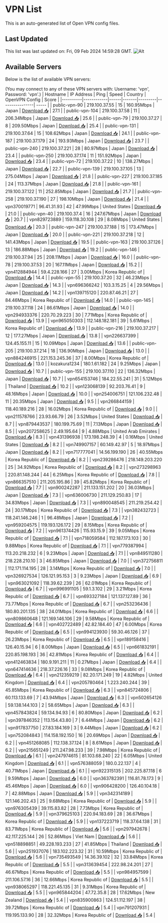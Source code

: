 # VPN List

This is an auto-generated list of Open VPN config files.

## Last Updated

This list was last updated on: Fri, 09 Feb 2024 14:59:28 GMT.
![Alt](https://repobeats.axiom.co/api/embed/186b98318ef1479477931607c1ad7d823f12451f.svg "Repobeats analytics image")

## Available Servers

Below is the list of available VPN servers:

(You may connect to any of these VPN servers with: Username: 'vpn', Password: 'vpn'.)
| Hostname | IP Address | Ping | Speed | Country | OpenVPN Config | Score |
|----------|------------|------|-------|---------|----------------| ----- |
| public-vpn-90 | 219.100.37.55 | 15 | 160.95Mbps | Japan | [Download 📥](./configs/server_0_JP.ovpn) | 27.1 |
| public-vpn-104 | 219.100.37.58 | 11 | 206.34Mbps | Japan | [Download 📥](./configs/server_1_JP.ovpn) | 25.6 |
| public-vpn-79 | 219.100.37.27 | 8 | 209.50Mbps | Japan | [Download 📥](./configs/server_2_JP.ovpn) | 25.4 |
| public-vpn-131 | 219.100.37.64 | 15 | 108.62Mbps | Japan | [Download 📥](./configs/server_3_JP.ovpn) | 24.1 |
| public-vpn-187 | 219.100.37.179 | 24 | 193.93Mbps | Japan | [Download 📥](./configs/server_4_JP.ovpn) | 23.7 |
| public-vpn-240 | 219.100.37.221 | 28 | 80.97Mbps | Japan | [Download 📥](./configs/server_5_JP.ovpn) | 23.4 |
| public-vpn-250 | 219.100.37.174 | 11 | 151.92Mbps | Japan | [Download 📥](./configs/server_6_JP.ovpn) | 23.4 |
| public-vpn-72 | 219.100.37.22 | 10 | 138.27Mbps | Japan | [Download 📥](./configs/server_7_JP.ovpn) | 22.7 |
| public-vpn-139 | 219.100.37.105 | 13 | 275.04Mbps | Japan | [Download 📥](./configs/server_8_JP.ovpn) | 21.8 |
| public-vpn-227 | 219.100.37.185 | 24 | 113.37Mbps | Japan | [Download 📥](./configs/server_9_JP.ovpn) | 21.8 |
| public-vpn-161 | 219.100.37.122 | 11 | 252.85Mbps | Japan | [Download 📥](./configs/server_10_JP.ovpn) | 21.7 |
| public-vpn-258 | 219.100.37.190 | 27 | 198.10Mbps | Japan | [Download 📥](./configs/server_11_JP.ovpn) | 21.4 |
| vpn370019771 | 96.41.31.93 | 42 | 47.99Mbps | United States | [Download 📥](./configs/server_12_US.ovpn) | 21.0 |
| public-vpn-40 | 219.100.37.4 | 16 | 247.67Mbps | Japan | [Download 📥](./configs/server_13_JP.ovpn) | 20.7 |
| vpn829723889 | 159.118.30.108 | 29 | 8.08Mbps | United States | [Download 📥](./configs/server_14_US.ovpn) | 20.3 |
| public-vpn-247 | 219.100.37.188 | 15 | 173.47Mbps | Japan | [Download 📥](./configs/server_15_JP.ovpn) | 20.0 |
| public-vpn-221 | 219.100.37.218 | 12 | 141.43Mbps | Japan | [Download 📥](./configs/server_16_JP.ovpn) | 19.5 |
| public-vpn-163 | 219.100.37.126 | 13 | 186.88Mbps | Japan | [Download 📥](./configs/server_17_JP.ovpn) | 19.2 |
| public-vpn-146 | 219.100.37.94 | 25 | 208.11Mbps | Japan | [Download 📥](./configs/server_18_JP.ovpn) | 16.0 |
| public-vpn-78 | 219.100.37.53 | 20 | 167.11Mbps | Japan | [Download 📥](./configs/server_19_JP.ovpn) | 15.2 |
| vpn412884944 | 59.4.228.166 | 27 | 3.00Mbps | Korea Republic of | [Download 📥](./configs/server_20_KR.ovpn) | 14.4 |
| public-vpn-55 | 219.100.37.20 | 32 | 46.23Mbps | Japan | [Download 📥](./configs/server_21_JP.ovpn) | 14.3 |
| vpn696366242 | 103.3.15.25 | 4 | 29.56Mbps | Japan | [Download 📥](./configs/server_22_JP.ovpn) | 14.2 |
| vpn139715120 | 220.87.46.21 | 27 | 84.46Mbps | Korea Republic of | [Download 📥](./configs/server_23_KR.ovpn) | 14.0 |
| public-vpn-145 | 219.100.37.118 | 24 | 86.61Mbps | Japan | [Download 📥](./configs/server_24_JP.ovpn) | 14.0 |
| vpn294933376 | 220.70.29.223 | 30 | 7.71Mbps | Korea Republic of | [Download 📥](./configs/server_25_KR.ovpn) | 13.9 |
| vpn965050303 | 112.148.182.181 | 39 | 5.61Mbps | Korea Republic of | [Download 📥](./configs/server_26_KR.ovpn) | 13.9 |
| public-vpn-216 | 219.100.37.217 | 12 | 177.27Mbps | Japan | [Download 📥](./configs/server_27_JP.ovpn) | 13.8 |
| vpn226637399 | 124.45.155.11 | 15 | 10.09Mbps | Japan | [Download 📥](./configs/server_28_JP.ovpn) | 13.6 |
| public-vpn-205 | 219.100.37.214 | 18 | 136.90Mbps | Japan | [Download 📥](./configs/server_29_JP.ovpn) | 13.0 |
| vpn884246915 | 221.153.245.36 | 37 | 8.00Mbps | Korea Republic of | [Download 📥](./configs/server_30_KR.ovpn) | 13.0 |
| kozakura1234 | 180.1.61.182 | 24 | 9.25Mbps | Japan | [Download 📥](./configs/server_31_JP.ovpn) | 10.7 |
| public-vpn-155 | 219.100.37.110 | 22 | 136.32Mbps | Japan | [Download 📥](./configs/server_32_JP.ovpn) | 10.7 |
| vpn654153746 | 184.22.55.241 | 31 | 5.12Mbps | Thailand | [Download 📥](./configs/server_33_TH.ovpn) | 10.2 |
| vpn123068139 | 92.203.76.41 | 9 | 48.16Mbps | Japan | [Download 📥](./configs/server_34_JP.ovpn) | 10.0 |
| vpn254006751 | 121.106.232.48 | 11 | 20.35Mbps | Japan | [Download 📥](./configs/server_35_JP.ovpn) | 9.5 |
| vpn266844159 | 118.40.189.216 | 28 | 16.02Mbps | Korea Republic of | [Download 📥](./configs/server_36_KR.ovpn) | 9.0 |
| vpn211578766 | 23.93.66.79 | 26 | 3.52Mbps | United States | [Download 📥](./configs/server_37_US.ovpn) | 8.7 |
| vpn879443537 | 180.199.75.69 | 11 | 7.13Mbps | Japan | [Download 📥](./configs/server_38_JP.ovpn) | 8.5 |
| vpn207258625 | 2.49.195.64 | 9 | 4.88Mbps | United Arab Emirates | [Download 📥](./configs/server_39_AE.ovpn) | 8.3 |
| vpn431396938 | 173.198.248.39 | 4 | 0.16Mbps | United States | [Download 📥](./configs/server_40_US.ovpn) | 8.2 |
| vpn749907157 | 60.149.42.97 | 5 | 18.97Mbps | Japan | [Download 📥](./configs/server_41_JP.ovpn) | 8.2 |
| vpn717777041 | 14.56.199.190 | 26 | 40.55Mbps | Korea Republic of | [Download 📥](./configs/server_42_KR.ovpn) | 8.2 |
| vpn239286476 | 218.149.203.220 | 25 | 34.92Mbps | Korea Republic of | [Download 📥](./configs/server_43_KR.ovpn) | 8.2 |
| vpn273298963 | 220.81.148.244 | 44 | 6.25Mbps | Korea Republic of | [Download 📥](./configs/server_44_KR.ovpn) | 7.8 |
| vpn866357510 | 211.205.195.86 | 39 | 45.82Mbps | Korea Republic of | [Download 📥](./configs/server_45_KR.ovpn) | 7.7 |
| vpn900242287 | 211.133.151.202 | 20 | 36.03Mbps | Japan | [Download 📥](./configs/server_46_JP.ovpn) | 7.3 |
| vpn636006730 | 211.129.250.83 | 17 | 34.83Mbps | Japan | [Download 📥](./configs/server_47_JP.ovpn) | 7.3 |
| vpn890048545 | 211.219.254.42 | 24 | 30.17Mbps | Korea Republic of | [Download 📥](./configs/server_48_KR.ovpn) | 7.3 |
| vpn382432723 | 118.241.146.246 | 1 | 96.48Mbps | Japan | [Download 📥](./configs/server_49_JP.ovpn) | 7.2 |
| vpn959204575 | 119.193.126.172 | 29 | 8.15Mbps | Korea Republic of | [Download 📥](./configs/server_50_KR.ovpn) | 7.2 |
| vpn961374426 | 115.93.15.9 | 39 | 9.05Mbps | Korea Republic of | [Download 📥](./configs/server_51_KR.ovpn) | 7.1 |
| vpn718059584 | 112.187.173.103 | 30 | 9.88Mbps | Korea Republic of | [Download 📥](./configs/server_52_KR.ovpn) | 7.1 |
| vpn779387994 | 113.20.218.232 | 6 | 9.23Mbps | Japan | [Download 📥](./configs/server_53_JP.ovpn) | 7.1 |
| vpn849511280 | 218.228.210.10 | 3 | 46.85Mbps | Japan | [Download 📥](./configs/server_54_JP.ovpn) | 7.0 |
| vpn372756811 | 112.171.114.195 | 28 | 3.14Mbps | Korea Republic of | [Download 📥](./configs/server_55_KR.ovpn) | 7.0 |
| vpn326927534 | 126.121.95.153 | 3 | 9.23Mbps | Japan | [Download 📥](./configs/server_56_JP.ovpn) | 6.9 |
| vpn963021092 | 118.39.62.239 | 26 | 62.01Mbps | Korea Republic of | [Download 📥](./configs/server_57_KR.ovpn) | 6.7 |
| vpn996991105 | 59.1.3.102 | 29 | 3.21Mbps | Korea Republic of | [Download 📥](./configs/server_58_KR.ovpn) | 6.7 |
| vpn693327184 | 121.137.127.89 | 36 | 73.77Mbps | Korea Republic of | [Download 📥](./configs/server_59_KR.ovpn) | 6.7 |
| vpn253236436 | 180.80.201.135 | 38 | 24.01Mbps | Korea Republic of | [Download 📥](./configs/server_60_KR.ovpn) | 6.6 |
| vpn809860648 | 121.169.146.106 | 29 | 9.58Mbps | Korea Republic of | [Download 📥](./configs/server_61_KR.ovpn) | 6.6 |
| vpn402722489 | 42.82.184.40 | 47 | 6.00Mbps | Korea Republic of | [Download 📥](./configs/server_62_KR.ovpn) | 6.5 |
| vpn994123930 | 59.30.46.126 | 37 | 26.23Mbps | Korea Republic of | [Download 📥](./configs/server_63_KR.ovpn) | 6.5 |
| vpn189158416 | 126.40.15.94 | 6 | 8.00Mbps | Japan | [Download 📥](./configs/server_64_JP.ovpn) | 6.5 |
| vpn661832191 | 220.85.198.193 | 36 | 42.81Mbps | Korea Republic of | [Download 📥](./configs/server_65_KR.ovpn) | 6.4 |
| vpn412463834 | 180.9.191.211 | 11 | 0.27Mbps | Japan | [Download 📥](./configs/server_66_JP.ovpn) | 6.4 |
| vpn647414636 | 218.37.226.16 | 33 | 9.08Mbps | Korea Republic of | [Download 📥](./configs/server_67_KR.ovpn) | 6.4 |
| vpn212359219 | 82.20.171.249 | 19 | 4.82Mbps | United Kingdom | [Download 📥](./configs/server_68_GB.ovpn) | 6.4 |
| vpn205780464 | 1.223.240.244 | 39 | 45.85Mbps | Korea Republic of | [Download 📥](./configs/server_69_KR.ovpn) | 6.3 |
| vpn845724806 | 60.113.133.69 | 7 | 43.94Mbps | Japan | [Download 📥](./configs/server_70_JP.ovpn) | 6.3 |
| vpn502654126 | 59.138.144.103 | 2 | 58.65Mbps | Japan | [Download 📥](./configs/server_71_JP.ovpn) | 6.3 |
| vpn457843824 | 59.134.94.93 | 6 | 80.80Mbps | Japan | [Download 📥](./configs/server_72_JP.ovpn) | 6.2 |
| vpn397846352 | 113.154.43.80 | 7 | 6.44Mbps | Japan | [Download 📥](./configs/server_73_JP.ovpn) | 6.2 |
| vpn917837750 | 27.83.184.169 | 3 | 9.44Mbps | Japan | [Download 📥](./configs/server_74_JP.ovpn) | 6.2 |
| vpn752084843 | 114.158.192.150 | 16 | 20.69Mbps | Japan | [Download 📥](./configs/server_75_JP.ovpn) | 6.2 |
| vpn451268085 | 112.138.37.124 | 8 | 8.61Mbps | Japan | [Download 📥](./configs/server_76_JP.ovpn) | 6.2 |
| vpn215651249 | 211.247.98.233 | 39 | 7.98Mbps | Korea Republic of | [Download 📥](./configs/server_77_KR.ovpn) | 6.1 |
| vpn247974615 | 81.103.68.240 | 22 | 6.05Mbps | United Kingdom | [Download 📥](./configs/server_78_GB.ovpn) | 6.1 |
| vpn576388059 | 180.0.22.137 | 4 | 40.71Mbps | Japan | [Download 📥](./configs/server_79_JP.ovpn) | 6.1 |
| vpn922315135 | 202.225.87.118 | 6 | 9.59Mbps | Japan | [Download 📥](./configs/server_80_JP.ovpn) | 6.0 |
| vpn363782391 | 116.81.78.173 | 9 | 45.46Mbps | Japan | [Download 📥](./configs/server_81_JP.ovpn) | 6.0 |
| vpn906428200 | 126.40.104.18 | 7 | 42.88Mbps | Japan | [Download 📥](./configs/server_82_JP.ovpn) | 5.9 |
| vpn342314189 | 121.146.202.43 | 25 | 9.68Mbps | Korea Republic of | [Download 📥](./configs/server_83_KR.ovpn) | 5.9 |
| vpn976305439 | 39.115.83.82 | 28 | 7.73Mbps | Korea Republic of | [Download 📥](./configs/server_84_KR.ovpn) | 5.9 |
| vpn379625103 | 220.94.183.69 | 28 | 36.67Mbps | Korea Republic of | [Download 📥](./configs/server_85_KR.ovpn) | 5.9 |
| vpn137223719 | 118.37.64.138 | 31 | 83.71Mbps | Korea Republic of | [Download 📥](./configs/server_86_KR.ovpn) | 5.6 |
| vpn297942678 | 42.117.225.144 | 26 | 52.86Mbps | Viet Nam | [Download 📥](./configs/server_87_VN.ovpn) | 5.6 |
| vpn518898851 | 49.228.193.233 | 27 | 41.85Mbps | Thailand | [Download 📥](./configs/server_88_TH.ovpn) | 5.6 |
| vpn251937076 | 183.102.223.32 | 31 | 10.59Mbps | Korea Republic of | [Download 📥](./configs/server_89_KR.ovpn) | 5.6 |
| vpn735493549 | 14.36.39.102 | 32 | 33.84Mbps | Korea Republic of | [Download 📥](./configs/server_90_KR.ovpn) | 5.5 |
| vpn313639454 | 222.98.24.201 | 27 | 46.67Mbps | Korea Republic of | [Download 📥](./configs/server_91_KR.ovpn) | 5.5 |
| vpn984957599 | 211.106.57.16 | 36 | 12.66Mbps | Korea Republic of | [Download 📥](./configs/server_92_KR.ovpn) | 5.5 |
| vpn938065297 | 118.221.45.135 | 31 | 9.31Mbps | Korea Republic of | [Download 📥](./configs/server_93_KR.ovpn) | 5.5 |
| vpn965844204 | 47.72.35.8 | 28 | 17.62Mbps | New Zealand | [Download 📥](./configs/server_94_NZ.ovpn) | 5.4 |
| vpn835900863 | 124.51.112.197 | 38 | 39.72Mbps | Korea Republic of | [Download 📥](./configs/server_95_KR.ovpn) | 5.4 |
| vpn791207931 | 119.195.133.90 | 28 | 32.32Mbps | Korea Republic of | [Download 📥](./configs/server_96_KR.ovpn) | 5.4 |
